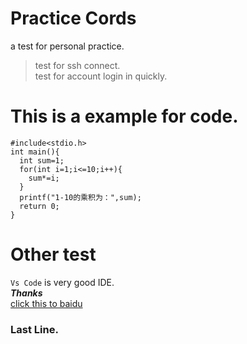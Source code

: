 # Practice Cords
a test for personal practice.<br>
> test for ssh connect.<br>
> test for account login in quickly.<br>
# This is a example for code.
```
#include<stdio.h>
int main(){
  int sum=1;
  for(int i=1;i<=10;i++){
    sum*=i;
  }
  printf("1-10的乘积为：",sum);
  return 0;
}
```
# Other test
`Vs Code` is very good IDE.<br>
***Thanks***<br>
[click this to baidu](https://www.baidu.com)<br>
### **Last Line.**<br>
